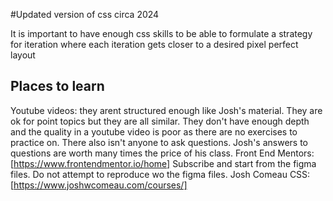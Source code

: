 #Updated version of css circa 2024

It is important to have enough css skills to be able to formulate a strategy
for iteration where each iteration gets closer to a desired pixel perfect
layout

## Places to learn
Youtube videos: they arent structured enough like Josh's material. They are ok
for point topics but they are all similar. They don't have enough depth and the
quality in a youtube video is poor as there are no exercises to practice on.
There also isn't anyone to ask questions. Josh's answers to questions are worth
many times the price of his class. 
Front End Mentors: [https://www.frontendmentor.io/home]
	Subscribe and start from the figma files. Do not attempt to reproduce wo the
	figma files. 
Josh Comeau CSS: [https://www.joshwcomeau.com/courses/]



